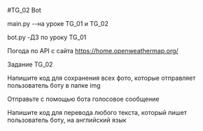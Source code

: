 #TG_02 Bot
 
main.py --на уроке TG_01 и TG_02

bot.py -ДЗ по уроку TG_01

Погода по API с сайта https://home.openweathermap.org/

Задание TG_02

Напишите код для сохранения всех фото, которые отправляет пользователь боту в папке img

Отправьте с помощью бота голосовое сообщение

Напишите код для перевода любого текста, который пишет пользователь боту, на английский язык